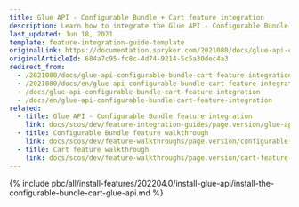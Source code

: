 ```yaml
---
title: Glue API - Configurable Bundle + Cart feature integration
description: Learn how to integrate the Glue API - Configurable Bundle + Cart feature into a Spryker project.
last_updated: Jun 18, 2021
template: feature-integration-guide-template
originalLink: https://documentation.spryker.com/2021080/docs/glue-api-configurable-bundle-cart-feature-integration
originalArticleId: 684a7c95-fc8c-4d74-9214-5c5a30dec4a3
redirect_from:
  - /2021080/docs/glue-api-configurable-bundle-cart-feature-integration
  - /2021080/docs/en/glue-api-configurable-bundle-cart-feature-integration
  - /docs/glue-api-configurable-bundle-cart-feature-integration
  - /docs/en/glue-api-configurable-bundle-cart-feature-integration
related:
  - title: Glue API - Configurable Bundle feature integration
    link: docs/scos/dev/feature-integration-guides/page.version/glue-api/glue-api-configurable-bundle-feature-integration.html
  - title: Configurable Bundle feature walkthrough
    link: docs/scos/dev/feature-walkthroughs/page.version/configurable-bundle-feature-walkthrough.html
  - title: Cart feature walkthrough
    link: docs/scos/dev/feature-walkthroughs/page.version/cart-feature-walkthrough/cart-feature-walkthrough.html 
---
```


{% include pbc/all/install-features/202204.0/install-glue-api/install-the-configurable-bundle-cart-glue-api.md %} <!-- To edit, see /_includes/pbc/all/install-features/202204.0/install-glue-api/install-the-configurable-bundle-cart-glue-api.md -->

